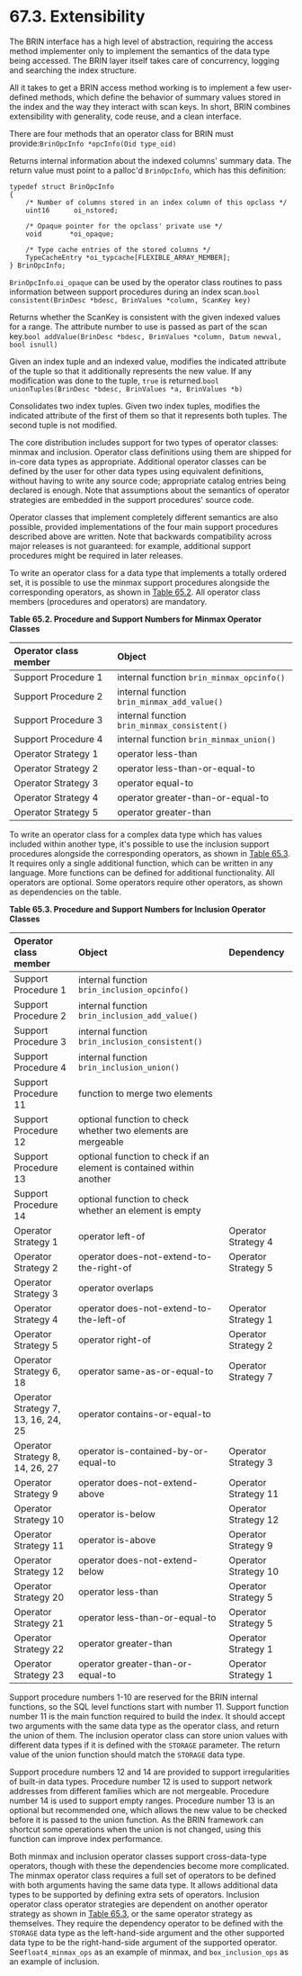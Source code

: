 # 67.3. Extensibility

The BRIN interface has a high level of abstraction, requiring the access method implementer only to implement the semantics of the data type being accessed. The BRIN layer itself takes care of concurrency, logging and searching the index structure.

All it takes to get a BRIN access method working is to implement a few user-defined methods, which define the behavior of summary values stored in the index and the way they interact with scan keys. In short, BRIN combines extensibility with generality, code reuse, and a clean interface.

There are four methods that an operator class for BRIN must provide:`BrinOpcInfo *opcInfo(Oid type_oid)`

Returns internal information about the indexed columns' summary data. The return value must point to a palloc'd `BrinOpcInfo`, which has this definition:

```text
typedef struct BrinOpcInfo
{
    /* Number of columns stored in an index column of this opclass */
    uint16      oi_nstored;

    /* Opaque pointer for the opclass' private use */
    void       *oi_opaque;

    /* Type cache entries of the stored columns */
    TypeCacheEntry *oi_typcache[FLEXIBLE_ARRAY_MEMBER];
} BrinOpcInfo;
```

`BrinOpcInfo`.`oi_opaque` can be used by the operator class routines to pass information between support procedures during an index scan.`bool consistent(BrinDesc *bdesc, BrinValues *column, ScanKey key)`

Returns whether the ScanKey is consistent with the given indexed values for a range. The attribute number to use is passed as part of the scan key.`bool addValue(BrinDesc *bdesc, BrinValues *column, Datum newval, bool isnull)`

Given an index tuple and an indexed value, modifies the indicated attribute of the tuple so that it additionally represents the new value. If any modification was done to the tuple, `true` is returned.`bool unionTuples(BrinDesc *bdesc, BrinValues *a, BrinValues *b)`

Consolidates two index tuples. Given two index tuples, modifies the indicated attribute of the first of them so that it represents both tuples. The second tuple is not modified.

The core distribution includes support for two types of operator classes: minmax and inclusion. Operator class definitions using them are shipped for in-core data types as appropriate. Additional operator classes can be defined by the user for other data types using equivalent definitions, without having to write any source code; appropriate catalog entries being declared is enough. Note that assumptions about the semantics of operator strategies are embedded in the support procedures' source code.

Operator classes that implement completely different semantics are also possible, provided implementations of the four main support procedures described above are written. Note that backwards compatibility across major releases is not guaranteed: for example, additional support procedures might be required in later releases.

To write an operator class for a data type that implements a totally ordered set, it is possible to use the minmax support procedures alongside the corresponding operators, as shown in [Table 65.2](https://www.postgresql.org/docs/10/static/brin-extensibility.html#BRIN-EXTENSIBILITY-MINMAX-TABLE). All operator class members \(procedures and operators\) are mandatory.

**Table 65.2. Procedure and Support Numbers for Minmax Operator Classes**

| Operator class member | Object |
| :--- | :--- |
| Support Procedure 1 | internal function `brin_minmax_opcinfo()` |
| Support Procedure 2 | internal function `brin_minmax_add_value()` |
| Support Procedure 3 | internal function `brin_minmax_consistent()` |
| Support Procedure 4 | internal function `brin_minmax_union()` |
| Operator Strategy 1 | operator less-than |
| Operator Strategy 2 | operator less-than-or-equal-to |
| Operator Strategy 3 | operator equal-to |
| Operator Strategy 4 | operator greater-than-or-equal-to |
| Operator Strategy 5 | operator greater-than |

To write an operator class for a complex data type which has values included within another type, it's possible to use the inclusion support procedures alongside the corresponding operators, as shown in [Table 65.3](https://www.postgresql.org/docs/10/static/brin-extensibility.html#BRIN-EXTENSIBILITY-INCLUSION-TABLE). It requires only a single additional function, which can be written in any language. More functions can be defined for additional functionality. All operators are optional. Some operators require other operators, as shown as dependencies on the table.

**Table 65.3. Procedure and Support Numbers for Inclusion Operator Classes**

| Operator class member | Object | Dependency |
| :--- | :--- | :--- |
| Support Procedure 1 | internal function `brin_inclusion_opcinfo()` |   |
| Support Procedure 2 | internal function `brin_inclusion_add_value()` |   |
| Support Procedure 3 | internal function `brin_inclusion_consistent()` |   |
| Support Procedure 4 | internal function `brin_inclusion_union()` |   |
| Support Procedure 11 | function to merge two elements |   |
| Support Procedure 12 | optional function to check whether two elements are mergeable |   |
| Support Procedure 13 | optional function to check if an element is contained within another |   |
| Support Procedure 14 | optional function to check whether an element is empty |   |
| Operator Strategy 1 | operator left-of | Operator Strategy 4 |
| Operator Strategy 2 | operator does-not-extend-to-the-right-of | Operator Strategy 5 |
| Operator Strategy 3 | operator overlaps |   |
| Operator Strategy 4 | operator does-not-extend-to-the-left-of | Operator Strategy 1 |
| Operator Strategy 5 | operator right-of | Operator Strategy 2 |
| Operator Strategy 6, 18 | operator same-as-or-equal-to | Operator Strategy 7 |
| Operator Strategy 7, 13, 16, 24, 25 | operator contains-or-equal-to |   |
| Operator Strategy 8, 14, 26, 27 | operator is-contained-by-or-equal-to | Operator Strategy 3 |
| Operator Strategy 9 | operator does-not-extend-above | Operator Strategy 11 |
| Operator Strategy 10 | operator is-below | Operator Strategy 12 |
| Operator Strategy 11 | operator is-above | Operator Strategy 9 |
| Operator Strategy 12 | operator does-not-extend-below | Operator Strategy 10 |
| Operator Strategy 20 | operator less-than | Operator Strategy 5 |
| Operator Strategy 21 | operator less-than-or-equal-to | Operator Strategy 5 |
| Operator Strategy 22 | operator greater-than | Operator Strategy 1 |
| Operator Strategy 23 | operator greater-than-or-equal-to | Operator Strategy 1 |

Support procedure numbers 1-10 are reserved for the BRIN internal functions, so the SQL level functions start with number 11. Support function number 11 is the main function required to build the index. It should accept two arguments with the same data type as the operator class, and return the union of them. The inclusion operator class can store union values with different data types if it is defined with the `STORAGE` parameter. The return value of the union function should match the `STORAGE` data type.

Support procedure numbers 12 and 14 are provided to support irregularities of built-in data types. Procedure number 12 is used to support network addresses from different families which are not mergeable. Procedure number 14 is used to support empty ranges. Procedure number 13 is an optional but recommended one, which allows the new value to be checked before it is passed to the union function. As the BRIN framework can shortcut some operations when the union is not changed, using this function can improve index performance.

Both minmax and inclusion operator classes support cross-data-type operators, though with these the dependencies become more complicated. The minmax operator class requires a full set of operators to be defined with both arguments having the same data type. It allows additional data types to be supported by defining extra sets of operators. Inclusion operator class operator strategies are dependent on another operator strategy as shown in [Table 65.3](https://www.postgresql.org/docs/10/static/brin-extensibility.html#BRIN-EXTENSIBILITY-INCLUSION-TABLE), or the same operator strategy as themselves. They require the dependency operator to be defined with the `STORAGE` data type as the left-hand-side argument and the other supported data type to be the right-hand-side argument of the supported operator. See`float4_minmax_ops` as an example of minmax, and `box_inclusion_ops` as an example of inclusion.

